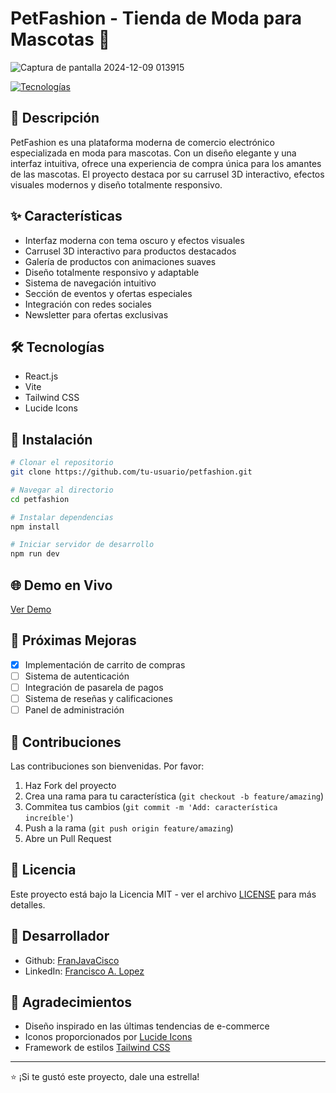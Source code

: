 # PetFashion - Tienda de Moda para Mascotas 🐾

![Captura de pantalla 2024-12-09 013915](https://github.com/user-attachments/assets/2252f873-89ab-4188-b61e-684ed6bf8166)


[![Tecnologías](https://skillicons.dev/icons?i=react,vite,tailwind)](https://skillicons.dev)

## 🎯 Descripción
PetFashion es una plataforma moderna de comercio electrónico especializada en moda para mascotas. Con un diseño elegante y una interfaz intuitiva, ofrece una experiencia de compra única para los amantes de las mascotas. El proyecto destaca por su carrusel 3D interactivo, efectos visuales modernos y diseño totalmente responsivo.

## ✨ Características 
- Interfaz moderna con tema oscuro y efectos visuales
- Carrusel 3D interactivo para productos destacados
- Galería de productos con animaciones suaves
- Diseño totalmente responsivo y adaptable
- Sistema de navegación intuitivo
- Sección de eventos y ofertas especiales
- Integración con redes sociales
- Newsletter para ofertas exclusivas

## 🛠️ Tecnologías
- React.js
- Vite
- Tailwind CSS
- Lucide Icons

## 🚀 Instalación

```bash
# Clonar el repositorio
git clone https://github.com/tu-usuario/petfashion.git

# Navegar al directorio
cd petfashion

# Instalar dependencias
npm install

# Iniciar servidor de desarrollo
npm run dev
```

## 🌐 Demo en Vivo
[Ver Demo](https://franjavacisco.github.io/pawsome-petcare/)

## 📝 Próximas Mejoras
- [x] Implementación de carrito de compras
- [ ] Sistema de autenticación
- [ ] Integración de pasarela de pagos
- [ ] Sistema de reseñas y calificaciones
- [ ] Panel de administración

## 🤝 Contribuciones
Las contribuciones son bienvenidas. Por favor:
1. Haz Fork del proyecto
2. Crea una rama para tu característica (`git checkout -b feature/amazing`)
3. Commitea tus cambios (`git commit -m 'Add: característica increíble'`)
4. Push a la rama (`git push origin feature/amazing`)
5. Abre un Pull Request

## 📄 Licencia
Este proyecto está bajo la Licencia MIT - ver el archivo [LICENSE](LICENSE) para más detalles.

## 👤 Desarrollador
- Github: [FranJavaCisco](https://github.com/FranJavacisco)
- LinkedIn: [Francisco A. Lopez](https://www.linkedin.com/in/francisco-lopez-cl/)

## 🙏 Agradecimientos
- Diseño inspirado en las últimas tendencias de e-commerce
- Iconos proporcionados por [Lucide Icons](https://lucide.dev)
- Framework de estilos [Tailwind CSS](https://tailwindcss.com)

---
⭐️ ¡Si te gustó este proyecto, dale una estrella!

